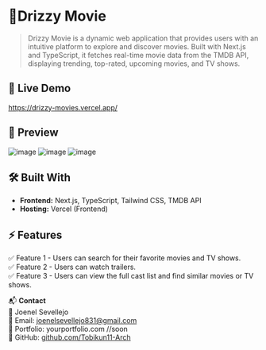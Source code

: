 # 🚀Drizzy Movie
> Drizzy Movie is a dynamic web application that provides users with an intuitive platform to explore and discover movies. Built with Next.js and TypeScript, it fetches real-time movie data from the TMDB API, displaying trending, top-rated, upcoming movies, and TV shows.

## 🔗 Live Demo  
https://drizzy-movies.vercel.app/

## 📸 Preview  
![image](https://github.com/user-attachments/assets/5829bcb9-c870-4cc5-a956-60dfc4c694a8)
![image](https://github.com/user-attachments/assets/3e8360ff-c0cf-4dfd-8174-8d5a53c50289)
![image](https://github.com/user-attachments/assets/a31055fe-bed2-4cd2-9b4c-6b6fe30bb321)


## 🛠️ Built With  
- **Frontend:** Next.js, TypeScript, Tailwind CSS, TMDB API
- **Hosting:** Vercel (Frontend)

## ⚡ Features  
✅ Feature 1 - Users can search for their favorite movies and TV shows.  
✅ Feature 2 - Users can watch trailers.  
✅ Feature 3 - Users can view the full cast list and find similar movies or TV shows.  

📬 **Contact**  
👤 Joenel Sevellejo  
📧 Email: [joenelsevellejo831@gmail.com](mailto:joenelsevellejo831@gmail.com)  
🔗 Portfolio: yourportfolio.com //soon  
🐙 GitHub: [github.com/Tobikun11-Arch](https://github.com/Tobikun11-Arch)  

